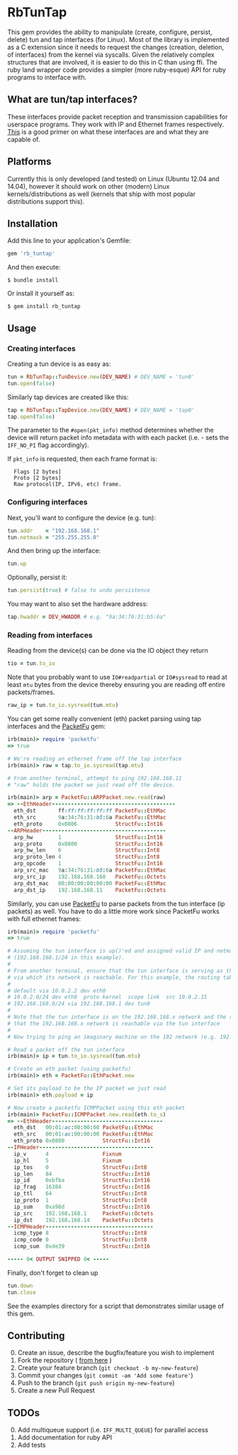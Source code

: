 # RbTunTap

This gem provides the ability to manipulate (create, configure, persist, delete) tun and tap interfaces (for Linux). Most of the library is implemented as a C extension since it needs to request the changes (creation, deletion, of interfaces) from the kernel via syscalls. Given the relatively complex structures that are involved, it is easier to do this in C than using ffi. The ruby land wrapper code provides a simpler (more ruby-esque) API for ruby programs to interface with.

## What are tun/tap interfaces?

These interfaces provide packet reception and transmission capabilities for userspace programs. They work with IP and Ethernet frames respectively. [This][1] is a good primer on what these interfaces are and what they are capable of. 

## Platforms

Currently this is only developed (and tested) on Linux (Ubuntu 12.04 and 14.04), however it should work on other (modern) Linux kernels/distributions as well (kernels that ship with most popular distributions support this).

## Installation

Add this line to your application's Gemfile:

```ruby
gem 'rb_tuntap'
```

And then execute:

    $ bundle install

Or install it yourself as:

    $ gem install rb_tuntap

## Usage

### Creating interfaces

Creating a tun device is as easy as:

```ruby
tun = RbTunTap::TunDevice.new(DEV_NAME) # DEV_NAME = 'tun0'
tun.open(false)
```

Similarly tap devices are created like this:

```ruby
tap = RbTunTap::TapDevice.new(DEV_NAME) # DEV_NAME = 'tap0'
tap.open(false)
```

The parameter to the ```#open(pkt_info)``` method determines whether the device will return packet info metadata with with each packet (i.e. - sets the ```IFF_NO_PI``` flag accordingly).

If ```pkt_info``` is requested, then each frame format is:
```
  Flags [2 bytes]
  Proto [2 bytes]
  Raw protocol(IP, IPv6, etc) frame.
```

### Configuring interfaces

Next, you'll want to configure the device (e.g. tun):

```ruby
tun.addr    = "192.168.168.1"
tun.netmask = "255.255.255.0"
```

And then bring up the interface:

```ruby
tun.up
```

Optionally, persist it:

```ruby
tun.persist(true) # false to undo persistence
```

You may want to also set the hardware address:

```ruby
tap.hwaddr = DEV_HWADDR # e.g. "9a:34:76:31:b5:6a"
```

### Reading from interfaces

Reading from the device(s) can be done via the IO object they return

```ruby
tio = tun.to_io
```

Note that you probably want to use ```IO#readpartial``` or ```IO#sysread``` to read at least ```mtu``` bytes from the device thereby ensuring you are reading off entire packets/frames.

```ruby
raw_ip = tun.to_io.sysread(tun.mtu)
```

You can get some really convenient (eth) packet parsing using tap interfaces and the [PacketFu][3] gem:

```ruby
irb(main)> require 'packetfu'
=> true

# We're reading an ethernet frame off the tap interface
irb(main)> raw = tap.to_io.sysread(tap.mtu)

# From another terminal, attempt to ping 192.168.168.11
# "raw" holds the packet we just read off the device.

irb(main)> arp = PacketFu::ARPPacket.new.read(raw)
=> --EthHeader---------------------------------------
  eth_dst       ff:ff:ff:ff:ff:ff PacketFu::EthMac
  eth_src       9a:34:76:31:b5:6a PacketFu::EthMac
  eth_proto     0x0806            StructFu::Int16
--ARPHeader---------------------------------------
  arp_hw        1                 StructFu::Int16
  arp_proto     0x0800            StructFu::Int16
  arp_hw_len    6                 StructFu::Int8
  arp_proto_len 4                 StructFu::Int8
  arp_opcode    1                 StructFu::Int16
  arp_src_mac   9a:34:76:31:b5:6a PacketFu::EthMac
  arp_src_ip    192.168.168.168   PacketFu::Octets
  arp_dst_mac   00:00:00:00:00:00 PacketFu::EthMac
  arp_dst_ip    192.168.168.11    PacketFu::Octets
```

Similarly, you can use [PacketFu][3] to parse packets from the tun interface (ip packets) as well. You have to do a little more work since PacketFu works with full ethernet frames:

```ruby
irb(main)> require 'packetfu'
=> true

# Assuming the tun interface is up()'ed and assigned valid IP and netmask
# (192.168.168.1/24 in this example).
#
# From another terminal, ensure that the tun interface is serving as the gateway
# via which its network is reachable. For this example, the routing table is:
#
# default via 10.0.2.2 dev eth0
# 10.0.2.0/24 dev eth0  proto kernel  scope link  src 10.0.2.15
# 192.168.168.0/24 via 192.168.168.1 dev tun0
#
# Note that the tun interface is on the 192.168.168.x network and the route indicates
# that the 192.168.168.x network is reachable via the tun interface
#
# Now trying to ping an imaginary machine on the 192 network (e.g. 192.168.168.14)

# Read a packet off the tun interface
irb(main)> ip = tun.to_io.sysread(tun.mtu)

# Create an eth packet (using packetfu)
irb(main)> eth = PacketFu::EthPacket.new

# Set its payload to be the IP packet we just read
irb(main)> eth.payload = ip

# Now create a packetfu ICMPPacket using this eth packet
irb(main)> PacketFu::ICMPPacket.new.read(eth.to_s)
=> --EthHeader-----------------------------------
  eth_dst   00:01:ac:00:00:00 PacketFu::EthMac
  eth_src   00:01:ac:00:00:00 PacketFu::EthMac
  eth_proto 0x0800            StructFu::Int16
--IPHeader------------------------------------
  ip_v      4                 Fixnum
  ip_hl     5                 Fixnum
  ip_tos    0                 StructFu::Int8
  ip_len    84                StructFu::Int16
  ip_id     0xbfba            StructFu::Int16
  ip_frag   16384             StructFu::Int16
  ip_ttl    64                StructFu::Int8
  ip_proto  1                 StructFu::Int8
  ip_sum    0xa98d            StructFu::Int16
  ip_src    192.168.168.1     PacketFu::Octets
  ip_dst    192.168.168.14    PacketFu::Octets
--ICMPHeader----------------------------------
  icmp_type 8                 StructFu::Int8
  icmp_code 0                 StructFu::Int8
  icmp_sum  0xde39            StructFu::Int16

----- 8< OUTPUT SNIPPED 8< -----
```

Finally, don't forget to clean up

```ruby
tun.down
tun.close
```

See the examples directory for a script that demonstrates similar usage of this gem.

## Contributing

0. Create an issue, describe the bugfix/feature you wish to implement
1. Fork the repository ( [from here][2] )
2. Create your feature branch (`git checkout -b my-new-feature`)
3. Commit your changes (`git commit -am 'Add some feature'`)
4. Push to the branch (`git push origin my-new-feature`)
5. Create a new Pull Request

## TODOs

0. Add multiqueue support (i.e. ```IFF_MULTI_QUEUE```) for parallel access
1. Add documentation for ruby API
2. Add tests

[1]: https://www.kernel.org/doc/Documentation/networking/tuntap.txt
[2]: https://github.com/[my-github-username]/rb-tuntap/fork
[3]: https://github.com/packetfu/packetfu
